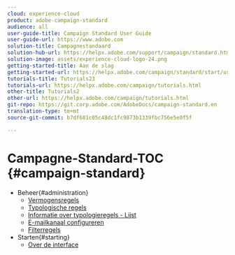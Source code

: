 ```yaml
---
cloud: experience-cloud
product: adobe-campaign-standard
audience: all
user-guide-title: Campaign Standard User Guide
user-guide-url: https://www.adobe.com
solution-title: Campagnestandaard
solution-hub-url: https://helpx.adobe.com/support/campaign/standard.html
solution-image: assets/experience-cloud-logo-24.png
getting-started-title: Aan de slag
getting-started-url: https://helpx.adobe.com/campaign/standard/start/user-guide.html
tutorials-title: Tutorials23
tutorials-url: https://helpx.adobe.com/campaign/tutorials.html
other-title: Tutorials2
other-url: https://helpx.adobe.com/campaign/tutorials.html
git-repo: https://git.corp.adobe.com/AdobeDocs/campaign-standard.en
translation-type: tm+mt
source-git-commit: b7df681c05c48dc1fc9873b1339fbc756e5e0f5f

---
```



# Campagne-Standard-TOC {#campaign-standard}

+ Beheer{#administration}
   + [Vermogensregels](administration/using/fatigue-rules.md)
   + [Typologische regels](administration/using/about-typology-rules.md)
   + [Informatie over typologieregels - Lijst](administration/using/about-typology-rules.md#typology-rules)
   + [E-mailkanaal configureren](administration/using/configuring-email-channel.md)
   + [Filterregels](administration/using/filtering-rules.md)
+ Starten{#starting}
   + [Over de interface](start/using/about-the-interface.md)
